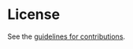 # License

See the
[guidelines for contributions](https://github.com/martinduke/udp-ecn/blob/main/CONTRIBUTING.md).
